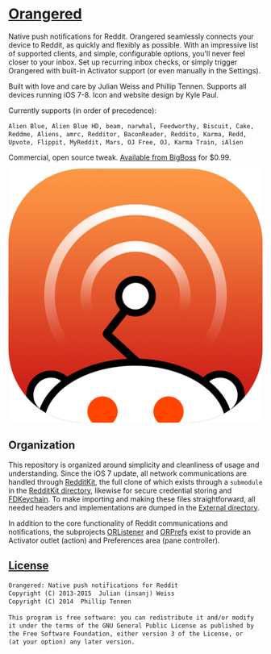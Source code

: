 # [Orangered](http://insanj.com/orangered)

Native push notifications for Reddit. Orangered seamlessly connects your device to Reddit, as quickly and flexibly as possible. With an impressive list of supported clients, and simple, configurable options, you'll never feel closer to your inbox. Set up recurring inbox checks, or simply trigger Orangered with built-in Activator support (or even manually in the Settings).

Built with love and care by Julian Weiss and Phillip Tennen. Supports all devices running iOS 7-8. Icon and website design by Kyle Paul.

Currently supports (in order of precedence):

	Alien Blue, Alien Blue HD, beam, narwhal, Feedworthy, Biscuit, Cake, Reddme, Aliens, amrc, Redditor, BaconReader, Reddito, Karma, Redd, Upvote, Flippit, MyReddit, Mars, OJ Free, OJ, Karma Train, iAlien


Commercial, open source tweak. [Available from BigBoss](http://cydia.saurik.com/package/com.insanj.orangered7/) for $0.99.


![iOS 7 Icon](Icon.png)

## Organization

This repository is organized around simplicity and cleanliness of usage and understanding. Since the iOS 7 update, all network communications are handled through [RedditKit](https://github.com/samsymons/RedditKit), the full clone of which exists through a ```submodule``` in the [RedditKit directory](RedditKit/), likewise for secure credential storing and [FDKeychain](https://github.com/reidmain/FDKeychain). To make importing and making these files straightforward, all needed headers and implementations are dumped in the [External directory](External/).

In addition to the core functionality of Reddit communications and notifications, the subprojects [ORListener](ORListener/) and [ORPrefs](ORPrefs/) exist to provide an Activator outlet (action) and Preferences area (pane controller).

##  [License](LICENSE.md)

   	Orangered: Native push notifications for Reddit
   	Copyright (C) 2013-2015  Julian (insanj) Weiss
   	Copyright (C) 2014  Phillip Tennen 

    This program is free software: you can redistribute it and/or modify
    it under the terms of the GNU General Public License as published by
    the Free Software Foundation, either version 3 of the License, or
    (at your option) any later version.
